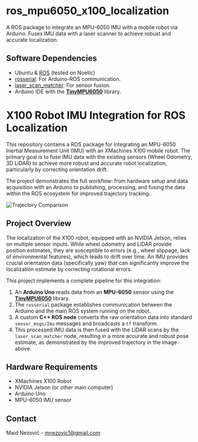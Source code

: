 # ros_mpu6050_x100_localization
A ROS package to integrate an MPU-6050 IMU with a mobile robot via Arduino. Fuses IMU data with a laser scanner to achieve robust and accurate localization.

## Software Dependencies

-   Ubuntu & [ROS](https://wiki.ros.org/ROS/Installation) (tested on Noetic)
-   [rosserial](https://wiki.ros.org/rosserial): For Arduino-ROS communication.
-   [laser_scan_matcher](https://wiki.ros.org/laser_scan_matcher): For sensor fusion.
-   Arduino IDE with the [**TinyMPU6050**](https://github.com/gabriel-milan/TinyMPU6050) library.


# X100 Robot IMU Integration for ROS Localization

This repository contains a ROS package for integrating an MPU-6050 Inertial Measurement Unit (IMU) with an XMachines X100 mobile robot. The primary goal is to fuse IMU data with the existing sensors (Wheel Odometry, 3D LiDAR) to achieve more robust and accurate robot localization, particularly by correcting orientation drift.

The project demonstrates the full workflow: from hardware setup and data acquisition with an Arduino to publishing, processing, and fusing the data within the ROS ecosystem for improved trajectory tracking.

![Trajectory Comparison](https://github.com/user-attachments/assets/52354751-5ddb-4211-9851-77f5e4b41e67)

## Project Overview

The localization of the X100 robot, equipped with an NVIDIA Jetson, relies on multiple sensor inputs. While wheel odometry and LiDAR provide position estimates, they are susceptible to errors (e.g., wheel slippage, lack of environmental features), which leads to drift over time. An IMU provides crucial orientation data (specifically yaw) that can significantly improve the localization estimate by correcting rotational errors.

This project implements a complete pipeline for this integration:
1.  An **Arduino Uno** reads data from an **MPU-6050** sensor using the [**TinyMPU6050**](https://github.com/gabriel-milan/TinyMPU6050) library.
2.  The `rosserial` package establishes communication between the Arduino and the main ROS system running on the robot.
3.  A custom **C++ ROS node** converts the raw orientation data into standard `sensor_msgs/Imu` messages and broadcasts a `tf` transform.
4.  This processed IMU data is then fused with the LiDAR scans by the `laser_scan_matcher` node, resulting in a more accurate and robust pose estimate, as demonstrated by the improved trajectory in the image above.


## Hardware Requirements

-   XMachines X100 Robot
-   NVIDIA Jetson (or other main computer)
-   Arduino Uno
-   MPU-6050 IMU sensor

## Contact

Maid Nezović - mnezovic1@gmail.com
